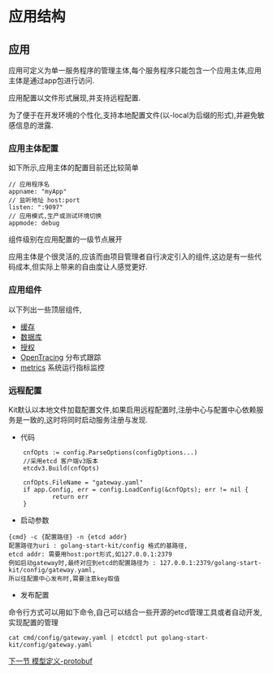 应用结构
==============

应用
--------
应用可定义为单一服务程序的管理主体,每个服务程序只能包含一个应用主体,应用主体是通过app包进行访问.

应用配置以文件形式展现,并支持远程配置.

为了便于在开发环境的个性化,支持本地配置文件(以-local为后缀的形式),并避免敏感信息的泄露.

### 应用主体配置
如下所示,应用主体的配置目前还比较简单
```
// 应用程序名
appname: "myApp"
// 监听地址 host:port
listen: ":9097"
// 应用模式,生产或测试环境切换
appmode: debug
```
组件级别在应用配置的一级节点展开

应用主体是个很灵活的,应该而由项目管理者自行决定引入的组件,这边是有一些代码成本,但实际上带来的自由度让人感觉更好.

### 应用组件

以下列出一些顶层组件,

* [缓存](application-cache.md)
* [数据库](application-db.md)
* [授权](auth.md)
* [OpenTracing](application-opentracing.md) 分布式跟踪
* [metrics](application-metrics.md) 系统运行指标监控

### 远程配置
Kit默认以本地文件加载配置文件,如果启用远程配置时,注册中心与配置中心依赖服务是一致的,这时将同时启动服务注册与发现.

* 代码
```
	cnfOpts := config.ParseOptions(configOptions...)
	//采用etcd 客户端v3版本
	etcdv3.Build(cnfOpts)
	
	cnfOpts.FileName = "gateway.yaml"
	if app.Config, err = config.LoadConfig(&cnfOpts); err != nil {
    		return err
    }
```
* 启动参数
```
{cmd} -c {配置路径} -n {etcd addr}
配置路径为uri : golang-start-kit/config 格式的基路径,
etcd addr: 需要用host:port形式,如127.0.0.1:2379
例如启动gateway时,最终对应到etcd的配置路径为 : 127.0.0.1:2379/golang-start-kit/config/gateway.yaml,
所以往配置中心发布时,需要注意key取值
```

* 发布配置

命令行方式可以用如下命令,自己可以结合一些开源的etcd管理工具或者自动开发,实现配置的管理
```
cat cmd/config/gateway.yaml | etcdctl put golang-start-kit/config/gateway.yaml
```

[下一节 模型定义-protobuf](use-protobuf.md)